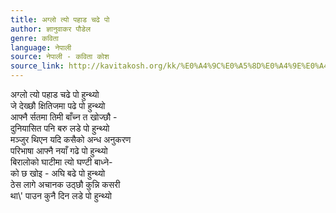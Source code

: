 ```yaml
---
title: अग्लो त्यो पहाड चढे पो
author: ज्ञानुवाकर पौडेल
genre: कविता
language: नेपाली
source: नेपाली - कविता कोश
source_link: http://kavitakosh.org/kk/%E0%A4%9C%E0%A5%8D%E0%A4%9E%E0%A4%BE%E0%A4%A8%E0%A5%81%E0%A4%B5%E0%A4%BE%E0%A4%95%E0%A4%B0_%E0%A4%AA%E0%A5%8C%E0%A4%A1%E0%A5%87%E0%A4%B2
---
```


अग्लो त्यो पहाड चढे पो हुन्थ्यो  
जे देख्छौ क्षितिजमा पढे पो हुन्थ्यो  
आफ्नै र्सतमा तिमी बाँच्न त खोज्छौ -  
दुनियासित पनि बरु लडे पो हुन्थ्यो  
मञ्जुर थिएन यदि कसैको अन्ध अनुकरण  
परिभाषा आफ्नै नयाँ गढे पो हुन्थ्यो  
बिरालोको घाटीमा त्यो घण्टी बाध्ने-  
को छ खोइ - अघि बढे पो हुन्थ्यो  
ठेस लागे अचानक उठ्छौ कुन्नि कसरी  
था\\' पाउन कुनै दिन लडे पो हुन्थ्यो
